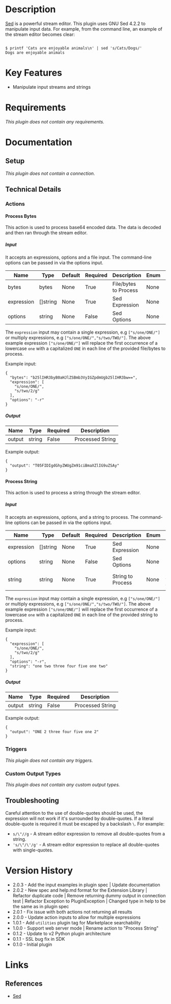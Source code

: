 # Description

[Sed](https://www.gnu.org/software/sed/manual/sed.html) is a powerful stream editor. This plugin uses GNU Sed 4.2.2 to manipulate input data.
For example, from the command line, an example of the stream editor becomes clear:

```

$ printf 'Cats are enjoyable animals\n' | sed 's/Cats/Dogs/'
Dogs are enjoyable animals

```

# Key Features

* Manipulate input streams and strings

# Requirements

_This plugin does not contain any requirements._

# Documentation

## Setup

_This plugin does not contain a connection._

## Technical Details

### Actions

#### Process Bytes

This action is used to process base64 encoded data. The data is decoded and then ran through the stream editor.

##### Input

It accepts an expressions, options and a file input. The command-line options can be passed in via the options input.

|Name|Type|Default|Required|Description|Enum|Example|
|----|----|-------|--------|-----------|----|-------|
|bytes|bytes|None|True|File/bytes to Process|None|b25lIHR3byB0aHJlZSBmb3VyIGZpdmUgb25lIHR3bw==|
|expression|[]string|None|True|Sed Expression|None|["s/one/ONE/", "s/two/2/g"]|
|options|string|None|False|Sed Options|None|-r|

The `expression` input may contain a single expression, e.g `["s/one/ONE/"]` or multiply expressions, e.g `["s/one/ONE/","s/two/TWO/"]`.
The above example expression `["s/one/ONE/"]` will replace the first occurrence of a lowercase `one` with a capitalized `ONE` in each line of the provided file/bytes to process.

Example input:

```
{
  "bytes": "b25lIHR3byB0aHJlZSBmb3VyIGZpdmUgb25lIHR3bw==",
  "expression": [
    "s/one/ONE/",
    "s/two/2/g"
  ],
  "options": "-r"
}
```

##### Output

|Name|Type|Required|Description|
|----|----|--------|-----------|
|output|string|False|Processed String|

Example output:

```
{
  "output": "T05FIDIgdGhyZWUgZm91ciBmaXZlIG9uZSAy"
}
```

#### Process String

This action is used to process a string through the stream editor.

##### Input

It accepts an expressions, options, and a string to process. The command-line options can be passed in via the options input.

|Name|Type|Default|Required|Description|Enum|Example|
|----|----|-------|--------|-----------|----|-------|
|expression|[]string|None|True|Sed Expression|None|["s/one/ONE/", "s/two/2/g"]|
|options|string|None|False|Sed Options|None|-r|
|string|string|None|True|String to Process|None|one two three four five one two|

The `expression` input may contain a single expression, e.g `["s/one/ONE/"]` or multiply expressions, e.g `["s/one/ONE/","s/two/TWO/"]`.
The above example expression `["s/one/ONE/"]` will replace the first occurrence of a lowercase `one` with a capitalized `ONE` in each line of the provided string to process.

Example input:

```
{
  "expression": [
    "s/one/ONE/",
    "s/two/2/g"
  ],
  "options": "-r",
  "string": "one two three four five one two"
}
```

##### Output

|Name|Type|Required|Description|
|----|----|--------|-----------|
|output|string|False|Processed String|

Example output:

```
{
  "output": "ONE 2 three four five one 2"
}
```

### Triggers

_This plugin does not contain any triggers._

### Custom Output Types

_This plugin does not contain any custom output types._

## Troubleshooting

Careful attention to the use of double-quotes should be used, the expression will not work if it's surrounded by double-quotes.
If a literal double-quote is required it must be escaped by a backslash `\`. For example:

* `s/\"//g` - A stream editor expression to remove all double-quotes from a string.
* `'s/\"/\'/g'` - A stream editor expression to replace all double-quotes with single-quotes.

# Version History

* 2.0.3 - Add the input examples in plugin spec | Update documentation
* 2.0.2 - New spec and help.md format for the Extension Library | Refactor duplicate code | Remove returning dummy output in connection test | Refactor Exception to PluginException | Changed type in help to be the same as in plugin spec
* 2.0.1 - Fix issue with both actions not returning all results
* 2.0.0 - Update action inputs to allow for multiple expressions
* 1.0.1 - Add `utilities` plugin tag for Marketplace searchability
* 1.0.0 - Support web server mode | Rename action to "Process String"
* 0.1.2 - Update to v2 Python plugin architecture
* 0.1.1 - SSL bug fix in SDK
* 0.1.0 - Initial plugin

# Links

## References

* [Sed](https://www.gnu.org/software/sed/manual/sed.html)

